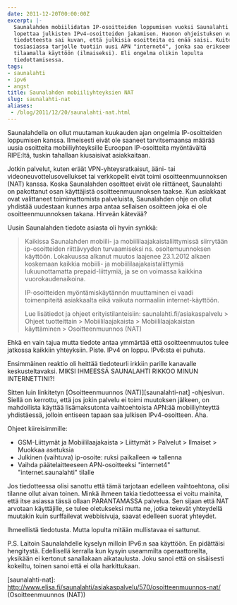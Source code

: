 ```yaml
---
date: 2011-12-20T00:00:00Z
excerpt: |-
  Saunalahden mobiilidatan IP-osoitteiden loppumisen vuoksi Saunalahti
  lopettaa julkisten IPv4-osoitteiden jakamisen. Huonon ohjeistuksen vuoksi
  tiedotteesta sai kuvan, että julkisia osoitteita ei enää saisi. Kuitenkin
  tosiasiassa tarjolle tuotiin uusi APN "internet4", jonka saa erikseen
  tilaamalla käyttöön (ilmaiseksi). Eli ongelma olikin lopulta
  tiedottamisessa.
tags:
- saunalahti
- ipv6
- angst
title: Saunalahden mobiiliyhteyksien NAT
slug: saunalahti-nat
aliases:
 - /blog/2011/12/20/saunalahti-nat.html
---
```


Saunalahdella on ollut muutaman kuukauden ajan ongelmia IP-osoitteiden
loppumisen kanssa. Ilmeisesti eivät ole saaneet tarvitsemaansa määrää uusia
osoitteita mobiiliyhteyksille Euroopan IP-osoitteita myöntävältä RIPE:ltä,
tuskin tahallaan kiusaisivat asiakkaitaan.

<!--more-->

Jotkin palvelut, kuten eräät VPN-yhteysratkaisut, ääni- tai
videoneuvottelusovellukset tai verkkopelit eivät toimi osoitteenmuunnoksen (NAT)
kanssa. Koska Saunalahden osoitteet eivät ole riittäneet, Saunalahti on
pakottanut osan käyttäjistä osoitteenmuunnoksen taakse. Kun asiakkaat ovat
valittaneet toimimattomista palveluista, Saunalahden ohje on ollut yhdistää
uudestaan kunnes arpa antaa sellaisen osoitteen joka ei ole osoitteenmuunnoksen
takana. Hirveän kätevää?

Uusin Saunalahden tiedote asiasta oli hyvin synkkä:

> Kaikissa Saunalahden mobiili- ja mobiililaajakaistaliittymissä siirrytään
> ip-osoitteiden riittävyyden turvaamiseksi ns. osoitemuunnoksen käyttöön.
> Lokakuussa alkanut muutos laajenee 23.1.2012 alkaen koskemaan kaikkia mobiili-
> ja mobiililaajakaistaliittymiä lukuunottamatta prepaid-liittymiä, ja se on
> voimassa kaikkina vuorokaudenaikoina.
>
> IP-osoitteiden myöntämiskäytännön muuttaminen ei vaadi toimenpiteitä
> asiakkaalta eikä vaikuta normaaliin internet-käyttöön.
>
> Lue lisätiedot ja ohjeet erityistilanteisiin: saunalahti.fi/asiakaspalvelu > Ohjeet tuotteittain > Mobiililaajakaista > Mobiililaajakaistan käyttäminen > Osoitteenmuunnos (NAT)

Ehkä en vain tajua mutta tiedote antaa ymmärtää että osoitteenmuutos tulee
jatkossa kaikkiin yhteyksiin. Piste. IPv4 on loppu. IPv6:sta ei puhuta.

Ensimmäinen reaktio oli heittää tiedoteurli irkkiin parille kanavalle keskusteltavaksi. MIKSI IHMEESSÄ SAUNALAHTI RIKKOO MINUN INTERNETTINI?!

Sitten luin linkitetyn [Osoitteenmuunnos (NAT)][saunalahti-nat] -ohjesivun.
Siellä on kerrottu, että jos jokin palvelu ei toimi muutoksen jälkeen, on
mahdollista käyttää lisämaksutonta vaihtoehtoista APN:ää mobiiliyhteyttä
yhdistäessä, jolloin entiseen tapaan saa julkisen IPv4-osoitteen. Aha.

Ohjeet kiireisimmille:

* GSM-Liittymät ja Mobiililaajakaista > Liittymät > Palvelut > Ilmaiset > Muokkaa asetuksia
* Julkinen (vaihtuva) ip-osoite: ruksi paikalleen => tallenna
* Vaihda päätelaitteeseen APN-osoitteeksi "internet4" "internet.saunalahti" tilalle

Jos tiedotteessa olisi sanottu että tämä tarjotaan edelleen vaihtoehtona, olisi
tilanne ollut aivan toinen. Minkä ihmeen takia tiedotteessa ei voitu mainita,
että itse asiassa tässä ollaan PARANTAMASSA palvelua. Sen sijaan että NAT
arvotaan käyttäjille, se tulee oletukseksi mutta ne, jotka tekevät yhteydellä
muutakin kuin surffailevat webbisivuja, saavat edelleen suorat yhteydet.

Ihmeellistä tiedotusta. Mutta lopulta mitään mullistavaa ei sattunut.

P.S. Laitoin Saunalahdelle kyselyn milloin IPv6:n saa käyttöön. En pidättäisi
hengitystä. Edellisellä kerralla kun kysyin useammilta operaattoreilta, yksikään
ei kertonut sanallakaan aikataulusta. Joku sanoi että on sisäisesti kokeiltu,
toinen sanoi että ei olla harkittukaan.

[saunalahti-nat]: http://www.elisa.fi/saunalahti/asiakaspalvelu/570/osoitteenmuunnos-nat/ (Osoitteenmuunnos (NAT))
